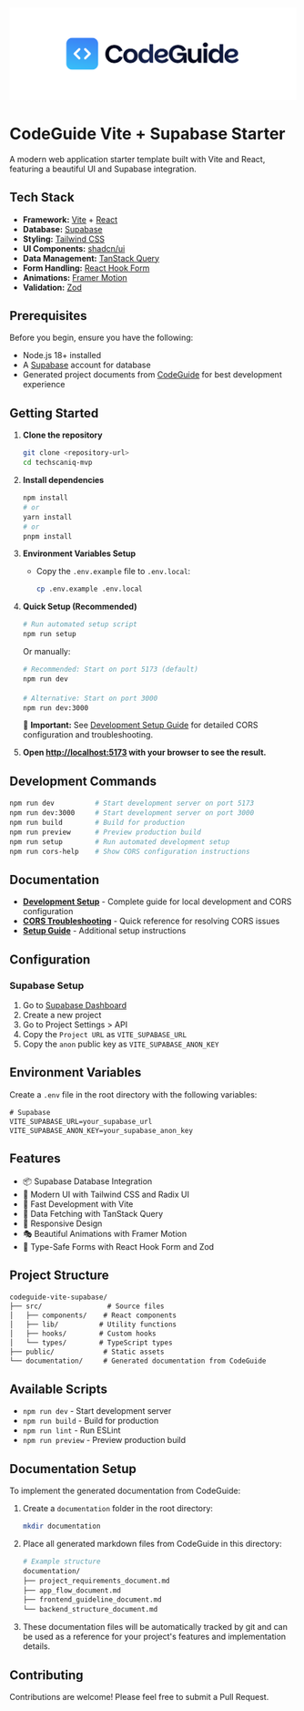 [![CodeGuide](/codeguide-backdrop.svg)](https://codeguide.dev)

# CodeGuide Vite + Supabase Starter

A modern web application starter template built with Vite and React, featuring a beautiful UI and Supabase integration.

## Tech Stack

- **Framework:** [Vite](https://vitejs.dev/) + [React](https://react.dev/)
- **Database:** [Supabase](https://supabase.com/)
- **Styling:** [Tailwind CSS](https://tailwindcss.com/)
- **UI Components:** [shadcn/ui](https://ui.shadcn.com/)
- **Data Management:** [TanStack Query](https://tanstack.com/query)
- **Form Handling:** [React Hook Form](https://react-hook-form.com/)
- **Animations:** [Framer Motion](https://www.framer.com/motion/)
- **Validation:** [Zod](https://zod.dev/)

## Prerequisites

Before you begin, ensure you have the following:

- Node.js 18+ installed
- A [Supabase](https://supabase.com/) account for database
- Generated project documents from [CodeGuide](https://codeguide.dev/) for best development experience

## Getting Started

1. **Clone the repository**

   ```bash
   git clone <repository-url>
   cd techscaniq-mvp
   ```

2. **Install dependencies**

   ```bash
   npm install
   # or
   yarn install
   # or
   pnpm install
   ```

3. **Environment Variables Setup**

   - Copy the `.env.example` file to `.env.local`:
     ```bash
     cp .env.example .env.local
     ```

4. **Quick Setup (Recommended)**

   ```bash
   # Run automated setup script
   npm run setup
   ```

   Or manually:

   ```bash
   # Recommended: Start on port 5173 (default)
   npm run dev
   
   # Alternative: Start on port 3000  
   npm run dev:3000
   ```

   📖 **Important:** See [Development Setup Guide](docs/development-setup.md) for detailed CORS configuration and troubleshooting.

5. **Open [http://localhost:5173](http://localhost:5173) with your browser to see the result.**

## Development Commands

```bash
npm run dev          # Start development server on port 5173
npm run dev:3000     # Start development server on port 3000
npm run build        # Build for production
npm run preview      # Preview production build
npm run setup        # Run automated development setup
npm run cors-help    # Show CORS configuration instructions
```

## Documentation

- **[Development Setup](docs/development-setup.md)** - Complete guide for local development and CORS configuration
- **[CORS Troubleshooting](docs/cors-troubleshooting.md)** - Quick reference for resolving CORS issues
- **[Setup Guide](docs/setup-guide.md)** - Additional setup instructions

## Configuration

### Supabase Setup

1. Go to [Supabase Dashboard](https://app.supabase.com/)
2. Create a new project
3. Go to Project Settings > API
4. Copy the `Project URL` as `VITE_SUPABASE_URL`
5. Copy the `anon` public key as `VITE_SUPABASE_ANON_KEY`

## Environment Variables

Create a `.env` file in the root directory with the following variables:

```env
# Supabase
VITE_SUPABASE_URL=your_supabase_url
VITE_SUPABASE_ANON_KEY=your_supabase_anon_key
```

## Features

- 📦 Supabase Database Integration
- 🎨 Modern UI with Tailwind CSS and Radix UI
- 🚀 Fast Development with Vite
- 🔄 Data Fetching with TanStack Query
- 📱 Responsive Design
- 🎭 Beautiful Animations with Framer Motion
- 📝 Type-Safe Forms with React Hook Form and Zod

## Project Structure

```
codeguide-vite-supabase/
├── src/                # Source files
│   ├── components/    # React components
│   ├── lib/          # Utility functions
│   ├── hooks/        # Custom hooks
│   └── types/        # TypeScript types
├── public/            # Static assets
└── documentation/     # Generated documentation from CodeGuide
```

## Available Scripts

- `npm run dev` - Start development server
- `npm run build` - Build for production
- `npm run lint` - Run ESLint
- `npm run preview` - Preview production build

## Documentation Setup

To implement the generated documentation from CodeGuide:

1. Create a `documentation` folder in the root directory:

   ```bash
   mkdir documentation
   ```

2. Place all generated markdown files from CodeGuide in this directory:

   ```bash
   # Example structure
   documentation/
   ├── project_requirements_document.md
   ├── app_flow_document.md
   ├── frontend_guideline_document.md
   └── backend_structure_document.md
   ```

3. These documentation files will be automatically tracked by git and can be used as a reference for your project's features and implementation details.

## Contributing

Contributions are welcome! Please feel free to submit a Pull Request.

